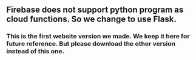 ## Firebase does not support python program as cloud functions. So we change to use Flask.

### This is the first website version we made. We keep it here for future reference. But please download the other version instead of this one.
